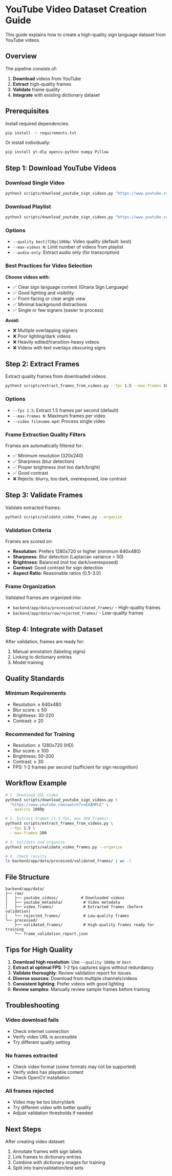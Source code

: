 # YouTube Video Dataset Creation Guide

This guide explains how to create a high-quality sign language dataset from YouTube videos.

## Overview

The pipeline consists of:
1. **Download** videos from YouTube
2. **Extract** high-quality frames
3. **Validate** frame quality
4. **Integrate** with existing dictionary dataset

## Prerequisites

Install required dependencies:
```bash
pip install -r requirements.txt
```

Or install individually:
```bash
pip install yt-dlp opencv-python numpy Pillow
```

## Step 1: Download YouTube Videos

### Download Single Video
```bash
python3 scripts/download_youtube_sign_videos.py "https://www.youtube.com/watch?v=VIDEO_ID"
```

### Download Playlist
```bash
python3 scripts/download_youtube_sign_videos.py "https://www.youtube.com/playlist?list=PLAYLIST_ID" --playlist
```

### Options
- `--quality best|720p|1080p`: Video quality (default: best)
- `--max-videos N`: Limit number of videos from playlist
- `--audio-only`: Extract audio only (for transcription)

### Best Practices for Video Selection

**Choose videos with:**
- ✅ Clear sign language content (Ghana Sign Language)
- ✅ Good lighting and visibility
- ✅ Front-facing or clear angle view
- ✅ Minimal background distractions
- ✅ Single or few signers (easier to process)

**Avoid:**
- ❌ Multiple overlapping signers
- ❌ Poor lighting/dark videos
- ❌ Heavily edited/transition-heavy videos
- ❌ Videos with text overlays obscuring signs

## Step 2: Extract Frames

Extract quality frames from downloaded videos:
```bash
python3 scripts/extract_frames_from_videos.py --fps 1.5 --max-frames 100
```

### Options
- `--fps 1.5`: Extract 1.5 frames per second (default)
- `--max-frames N`: Maximum frames per video
- `--video filename.mp4`: Process single video

### Frame Extraction Quality Filters

Frames are automatically filtered for:
- ✅ Minimum resolution (320x240)
- ✅ Sharpness (blur detection)
- ✅ Proper brightness (not too dark/bright)
- ✅ Good contrast
- ❌ Rejects: blurry, too dark, overexposed, low contrast

## Step 3: Validate Frames

Validate extracted frames:
```bash
python3 scripts/validate_video_frames.py --organize
```

### Validation Criteria

Frames are scored on:
- **Resolution**: Prefers 1280x720 or higher (minimum 640x480)
- **Sharpness**: Blur detection (Laplacian variance > 50)
- **Brightness**: Balanced (not too dark/overexposed)
- **Contrast**: Good contrast for sign detection
- **Aspect Ratio**: Reasonable ratios (0.5-3.0)

### Frame Organization

Validated frames are organized into:
- `backend/app/data/processed/validated_frames/` - High-quality frames
- `backend/app/data/raw/rejected_frames/` - Low-quality frames

## Step 4: Integrate with Dataset

After validation, frames are ready for:
1. Manual annotation (labeling signs)
2. Linking to dictionary entries
3. Model training

## Quality Standards

### Minimum Requirements
- Resolution: ≥ 640x480
- Blur score: ≥ 50
- Brightness: 30-220
- Contrast: ≥ 20

### Recommended for Training
- Resolution: ≥ 1280x720 (HD)
- Blur score: ≥ 100
- Brightness: 50-200
- Contrast: ≥ 30
- FPS: 1-2 frames per second (sufficient for sign recognition)

## Workflow Example

```bash
# 1. Download GSL video
python3 scripts/download_youtube_sign_videos.py \
  "https://www.youtube.com/watch?v=EXAMPLE" \
  --quality 1080p

# 2. Extract frames (1.5 fps, max 200 frames)
python3 scripts/extract_frames_from_videos.py \
  --fps 1.5 \
  --max-frames 200

# 3. Validate and organize
python3 scripts/validate_video_frames.py --organize

# 4. Check results
ls backend/app/data/processed/validated_frames/ | wc -l
```

## File Structure

```
backend/app/data/
├── raw/
│   ├── youtube_videos/          # Downloaded videos
│   ├── youtube_metadata/         # Video metadata
│   ├── video_frames/             # Extracted frames (before validation)
│   └── rejected_frames/          # Low-quality frames
└── processed/
    ├── validated_frames/         # High-quality frames ready for training
    └── frame_validation_report.json
```

## Tips for High Quality

1. **Download high resolution**: Use `--quality 1080p` or `best`
2. **Extract at optimal FPS**: 1-2 fps captures signs without redundancy
3. **Validate thoroughly**: Review validation report for issues
4. **Diverse sources**: Download from multiple channels/videos
5. **Consistent lighting**: Prefer videos with good lighting
6. **Review samples**: Manually review sample frames before training

## Troubleshooting

### Video download fails
- Check internet connection
- Verify video URL is accessible
- Try different quality setting

### No frames extracted
- Check video format (some formats may not be supported)
- Verify video has playable content
- Check OpenCV installation

### All frames rejected
- Video may be too blurry/dark
- Try different video with better quality
- Adjust validation thresholds if needed

## Next Steps

After creating video dataset:
1. Annotate frames with sign labels
2. Link frames to dictionary entries
3. Combine with dictionary images for training
4. Split into train/validation/test sets

